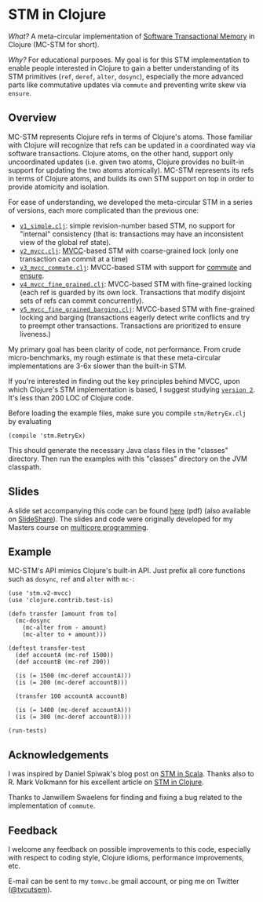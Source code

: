 STM in Clojure
==============

*What?* A meta-circular implementation of [Software Transactional Memory](http://clojure.org/refs) in Clojure (MC-STM for short).

*Why?* For educational purposes. My goal is for this STM implementation to enable people
interested in Clojure to gain a better understanding of its STM primitives (`ref`, `deref`,
`alter`, `dosync`), especially the more advanced parts like commutative updates via `commute`
and preventing write skew via `ensure`.

Overview
--------

MC-STM represents Clojure refs in terms of Clojure's atoms. Those familiar with Clojure will
recognize that refs can be updated in a coordinated way via software transactions. Clojure atoms, on the other hand, support only uncoordinated updates (i.e. given two atoms, Clojure provides no built-in support for updating the two atoms atomically). MC-STM represents its refs in terms of Clojure atoms, and builds its own STM support on top in order to provide atomicity and isolation.

For ease of understanding, we developed the meta-circular STM in a series of 
versions, each more complicated than the previous one:

- [`v1_simple.clj`](https://github.com/tvcutsem/stm-in-clojure/blob/master/stm/v1_simple.clj): simple revision-number based STM, no support for "internal" consistency (that is: transactions may have an inconsistent view of the global ref state).
- [`v2_mvcc.clj`](https://github.com/tvcutsem/stm-in-clojure/blob/master/stm/v2_mvcc.clj): [MVCC](http://en.wikipedia.org/wiki/Multiversion_concurrency_control)-based STM with 
  coarse-grained lock (only one transaction can commit at a time)
- [`v3_mvcc_commute.clj`](https://github.com/tvcutsem/stm-in-clojure/blob/master/stm/v3_mvcc_commute.clj): MVCC-based STM with support for [commute](http://clojure.github.com/clojure/clojure.core-api.html#clojure.core/commute) and [ensure](http://clojure.github.com/clojure/clojure.core-api.html#clojure.core/ensure).
- [`v4_mvcc_fine_grained.clj`](https://github.com/tvcutsem/stm-in-clojure/blob/master/stm/v4_mvcc_fine_grained.clj): MVCC-based STM with fine-grained locking (each ref is guarded by its own lock. Transactions that modify disjoint sets of refs can commit concurrently).
- [`v5_mvcc_fine_grained_barging.clj`](https://github.com/tvcutsem/stm-in-clojure/blob/master/stm/v5_mvcc_fine_grained_barging.clj): MVCC-based STM with fine-grained locking and barging (transactions eagerly detect write conflicts and try to preempt other transactions. Transactions are prioritized to ensure liveness.)

My primary goal has been clarity of code, not performance. From crude micro-benchmarks,
my rough estimate is that these meta-circular implementations are 3-6x slower than the 
built-in STM.

If you're interested in finding out the key principles behind MVCC, upon which Clojure's 
STM implementation is based, I suggest studying
[`version 2`](https://github.com/tvcutsem/stm-in-clojure/blob/master/stm/v2_mvcc.clj). 
It's less than 200 LOC of Clojure code.

Before loading the example files, make sure you compile `stm/RetryEx.clj` by evaluating

    (compile 'stm.RetryEx)
    
This should generate the necessary Java class files in the "classes" directory.
Then run the examples with this "classes" directory on the JVM classpath.

Slides
------

A slide set accompanying this code can be found [here](http://soft.vub.ac.be/~tvcutsem/talks/presentations/STM-in-Clojure.pdf) (pdf) (also available on [SlideShare](http://www.slideshare.net/tvcutsem/stm-inclojure)).
The slides and code were originally developed for my Masters course on
[multicore programming](http://soft.vub.ac.be/~tvcutsem/multicore).

Example
-------

MC-STM's API mimics Clojure's built-in API. Just prefix all core functions such as `dosync`, 
`ref` and `alter` with `mc-`:

    (use 'stm.v2-mvcc)
    (use 'clojure.contrib.test-is)

    (defn transfer [amount from to]
      (mc-dosync
        (mc-alter from - amount)
        (mc-alter to + amount)))

    (deftest transfer-test
      (def accountA (mc-ref 1500))
      (def accountB (mc-ref 200))

      (is (= 1500 (mc-deref accountA)))
      (is (= 200 (mc-deref accountB)))

      (transfer 100 accountA accountB)

      (is (= 1400 (mc-deref accountA)))
      (is (= 300 (mc-deref accountB))))
      
    (run-tests)
    
Acknowledgements
----------------

I was inspired by Daniel Spiwak's blog post on [STM in Scala](http://www.codecommit.com/blog/scala/software-transactional-memory-in-scala).
Thanks also to R. Mark Volkmann for his excellent article on [STM in Clojure](http://java.ociweb.com/mark/stm/article.html).

Thanks to Janwillem Swaelens for finding and fixing a bug related to the implementation of `commute`.

Feedback
--------

I welcome any feedback on possible improvements to this code, especially
with respect to coding style, Clojure idioms, performance improvements, etc.

E-mail can be sent to my `tomvc.be` gmail account, or ping me on
Twitter ([@tvcutsem](http://twitter.com/tvcutsem)).
